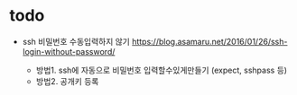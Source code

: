 # todo

- ssh 비밀번호 수동입력하지 않기
  <https://blog.asamaru.net/2016/01/26/ssh-login-without-password/>

  - 방법1. ssh에 자동으로 비밀번호 입력할수있게만들기      (expect, sshpass 등)
  - 방법2. 공개키 등록


